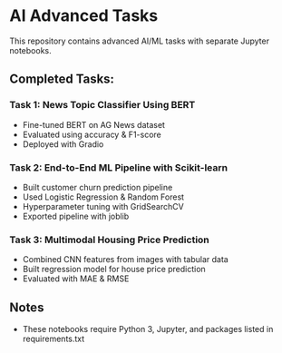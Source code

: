 # AI Advanced Tasks
This repository contains advanced AI/ML tasks with separate Jupyter notebooks.

## Completed Tasks:
### Task 1: News Topic Classifier Using BERT
- Fine-tuned BERT on AG News dataset
- Evaluated using accuracy & F1-score
- Deployed with Gradio

### Task 2: End-to-End ML Pipeline with Scikit-learn
- Built customer churn prediction pipeline
- Used Logistic Regression & Random Forest
- Hyperparameter tuning with GridSearchCV
- Exported pipeline with joblib

### Task 3: Multimodal Housing Price Prediction
- Combined CNN features from images with tabular data
- Built regression model for house price prediction
- Evaluated with MAE & RMSE

## Notes
- These notebooks require Python 3, Jupyter, and packages listed in requirements.txt
